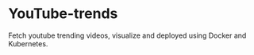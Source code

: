 # YouTube-trends
Fetch youtube trending videos, visualize and deployed using Docker and Kubernetes.
